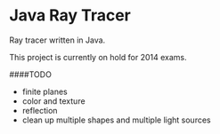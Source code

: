 Java Ray Tracer
=============

Ray tracer written in Java.

This project is currently on hold for 2014 exams.

####TODO
* finite planes
* color and texture
* reflection
* clean up multiple shapes and multiple light sources

